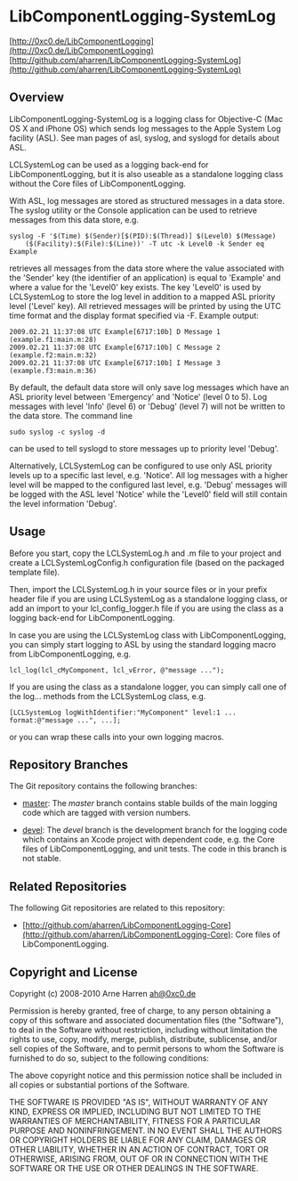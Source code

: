 

# LibComponentLogging-SystemLog

[http://0xc0.de/LibComponentLogging](http://0xc0.de/LibComponentLogging)    
[http://github.com/aharren/LibComponentLogging-SystemLog](http://github.com/aharren/LibComponentLogging-SystemLog)


## Overview

LibComponentLogging-SystemLog is a logging class for Objective-C (Mac OS X
and iPhone OS) which sends log messages to the Apple System Log facility (ASL).
See man pages of asl, syslog, and syslogd for details about ASL.

LCLSystemLog can be used as a logging back-end for LibComponentLogging, but it
is also useable as a standalone logging class without the Core files of
LibComponentLogging.

With ASL, log messages are stored as structured messages in a data store.
The syslog utility or the Console application can be used to retrieve messages
from this data store, e.g.

    syslog -F '$(Time) $(Sender)[$(PID):$(Thread)] $(Level0) $(Message)
        ($(Facility):$(File):$(Line))' -T utc -k Level0 -k Sender eq Example

retrieves all messages from the data store where the value associated with
the 'Sender' key (the identifier of an application) is equal to 'Example' and
where a value for the 'Level0' key exists. The key 'Level0' is used by
LCLSystemLog to store the log level in addition to a mapped ASL priority
level ('Level' key). All retrieved messages will be printed by using the UTC
time format and the display format specified via -F. Example output:

    2009.02.21 11:37:08 UTC Example[6717:10b] D Message 1 (example.f1:main.m:28)
    2009.02.21 11:37:08 UTC Example[6717:10b] C Message 2 (example.f2:main.m:32)
    2009.02.21 11:37:08 UTC Example[6717:10b] I Message 3 (example.f3:main.m:36)

By default, the default data store will only save log messages which have
an ASL priority level between 'Emergency' and 'Notice' (level 0 to 5). Log
messages with level 'Info' (level 6) or 'Debug' (level 7) will not be written
to the data store. The command line

    sudo syslog -c syslog -d

can be used to tell syslogd to store messages up to priority level 'Debug'.

Alternatively, LCLSystemLog can be configured to use only ASL priority levels
up to a specific last level, e.g. 'Notice'. All log messages with a higher level
will be mapped to the configured last level, e.g. 'Debug' messages will be
logged with the ASL level 'Notice' while the 'Level0' field will still contain
the level information 'Debug'.


## Usage

Before you start, copy the LCLSystemLog.h and .m file to your project and create
a LCLSystemLogConfig.h configuration file (based on the packaged template file).

Then, import the LCLSystemLog.h in your source files or in your prefix header
file if you are using LCLSystemLog as a standalone logging class, or add an
import to your lcl_config_logger.h file if you are using the class as a logging
back-end for LibComponentLogging.

In case you are using the LCLSystemLog class with LibComponentLogging, you can
simply start logging to ASL by using the standard logging macro from
LibComponentLogging, e.g.

    lcl_log(lcl_cMyComponent, lcl_vError, @"message ...");

If you are using the class as a standalone logger, you can simply call one of
the log... methods from the LCLSystemLog class, e.g.

    [LCLSystemLog logWithIdentifier:"MyComponent" level:1 ... format:@"message ...", ...];

or you can wrap these calls into your own logging macros.


## Repository Branches

The Git repository contains the following branches:

* [master](http://github.com/aharren/LibComponentLogging-SystemLog/tree/master):
  The *master* branch contains stable builds of the main logging code which are
  tagged with version numbers.

* [devel](http://github.com/aharren/LibComponentLogging-SystemLog/tree/devel):
  The *devel* branch is the development branch for the logging code which
  contains an Xcode project with dependent code, e.g. the Core files of
  LibComponentLogging, and unit tests. The code in this branch is not stable.


## Related Repositories

The following Git repositories are related to this repository: 

* [http://github.com/aharren/LibComponentLogging-Core](http://github.com/aharren/LibComponentLogging-Core):
  Core files of LibComponentLogging.


## Copyright and License

Copyright (c) 2008-2010 Arne Harren <ah@0xc0.de>

Permission is hereby granted, free of charge, to any person obtaining a copy
of this software and associated documentation files (the "Software"), to deal
in the Software without restriction, including without limitation the rights
to use, copy, modify, merge, publish, distribute, sublicense, and/or sell
copies of the Software, and to permit persons to whom the Software is
furnished to do so, subject to the following conditions:

The above copyright notice and this permission notice shall be included in
all copies or substantial portions of the Software.

THE SOFTWARE IS PROVIDED "AS IS", WITHOUT WARRANTY OF ANY KIND, EXPRESS OR
IMPLIED, INCLUDING BUT NOT LIMITED TO THE WARRANTIES OF MERCHANTABILITY,
FITNESS FOR A PARTICULAR PURPOSE AND NONINFRINGEMENT. IN NO EVENT SHALL THE
AUTHORS OR COPYRIGHT HOLDERS BE LIABLE FOR ANY CLAIM, DAMAGES OR OTHER
LIABILITY, WHETHER IN AN ACTION OF CONTRACT, TORT OR OTHERWISE, ARISING FROM,
OUT OF OR IN CONNECTION WITH THE SOFTWARE OR THE USE OR OTHER DEALINGS IN
THE SOFTWARE.

